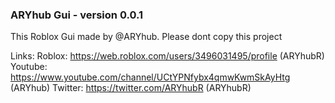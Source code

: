 ### ARYhub Gui - version 0.0.1
This Roblox Gui made by @ARYhub. Please dont copy this project

Links:
 Roblox: https://web.roblox.com/users/3496031495/profile (ARYhubR)
 Youtube: https://www.youtube.com/channel/UCtYPNfybx4qmwKwmSkAyHtg (ARYhub)
 Twitter: https://twitter.com/ARYhubR (ARYhubR)
